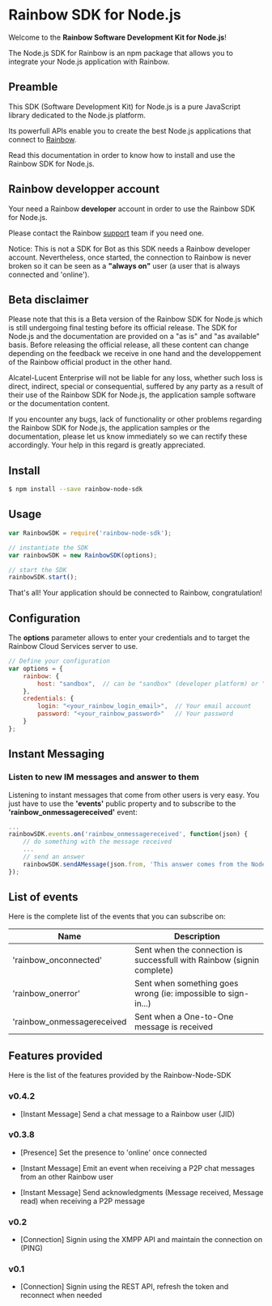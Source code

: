 Rainbow SDK for Node.js
=======================

Welcome to the **Rainbow Software Development Kit for Node.js**!

The Node.js SDK for Rainbow is an npm package that allows you to integrate your Node.js application with Rainbow.

## Preamble

This SDK (Software Development Kit) for Node.js is a pure JavaScript library dedicated to the Node.js platform. 

Its powerfull APIs enable you to create the best Node.js applications that connect to [Rainbow](https://www.openrainbow.com).

Read this documentation in order to know how to install and use the Rainbow SDK for Node.js. 

## Rainbow developper account

Your need a Rainbow **developer** account in order to use the Rainbow SDK for Node.js.

Please contact the Rainbow [support](mailto:support@openrainbow.com) team if you need one.

Notice: This is not a SDK for Bot as this SDK needs a Rainbow developer account. Nevertheless, once started, the connection to Rainbow is never broken so it can be seen as a **"always on"** user (a user that is always connected and 'online'). 

## Beta disclaimer

Please note that this is a Beta version of the Rainbow SDK for Node.js which is still undergoing final testing before its official release. The SDK for Node.js and the documentation are provided on a "as is" and "as available" basis. Before releasing the official release, all these content can change depending on the feedback we receive in one hand and the developpement of the Rainbow official product in the other hand.

Alcatel-Lucent Enterprise will not be liable for any loss, whether such loss is direct, indirect, special or consequential, suffered by any party as a result of their use of the Rainbow SDK for Node.js, the application sample software or the documentation content.

If you encounter any bugs, lack of functionality or other problems regarding the Rainbow SDK for Node.js, the application samples or the documentation, please let us know immediately so we can rectify these accordingly. Your help in this regard is greatly appreciated. 


## Install

```bash
$ npm install --save rainbow-node-sdk
```

## Usage

```js
var RainbowSDK = require('rainbow-node-sdk');

// instantiate the SDK
var rainbowSDK = new RainbowSDK(options);

// start the SDK
rainbowSDK.start();
```

That's all! Your application should be connected to Rainbow, congratulation!

## Configuration

The **options** parameter allows to enter your credentials and to target the Rainbow Cloud Services server to use.

```js
// Define your configuration
var options = {
    rainbow: {
        host: "sandbox",  // can be "sandbox" (developer platform) or "official"
    },
    credentials: {
        login: "<your_rainbow_login_email>",  // Your email account
        password: "<your_rainbow_password>"   // Your password
    }
};
```

## Instant Messaging

### Listen to new IM messages and answer to them

Listening to instant messages that come from other users is very easy. You just have to use the **'events'** public property and to subscribe to the **'rainbow_onmessagereceived'** event:

```js
...
rainbowSDK.events.on('rainbow_onmessagereceived', function(json) {
    // do something with the message received 
    ...
    // send an answer
    rainbowSDK.sendAMessage(json.from, 'This answer comes from the Node.js SDK for Rainbow');
});

```

## List of events

Here is the complete list of the events that you can subscribe on:

| Name | Description |
|------|------------|
| 'rainbow_onconnected' | Sent when the connection is successfull with Rainbow (signin complete) |
| 'rainbow_onerror' | Sent when something goes wrong (ie: impossible to sign-in...) |
| 'rainbow_onmessagereceived | Sent when a One-to-One message is received |

## Features provided

Here is the list of the features provided by the Rainbow-Node-SDK

### v0.4.2

 - [Instant Message] Send a chat message to a Rainbow user (JID)

### v0.3.8

 - [Presence] Set the presence to 'online' once connected

 - [Instant Message] Emit an event when receiving a P2P chat messages from an other Rainbow user
 
 - [Instant Message] Send acknowledgments (Message received, Message read) when receiving a P2P message 

### v0.2

 - [Connection] Signin using the XMPP API and maintain the connection on (PING)

### v0.1

 - [Connection] Signin using the REST API, refresh the token and reconnect when needed
